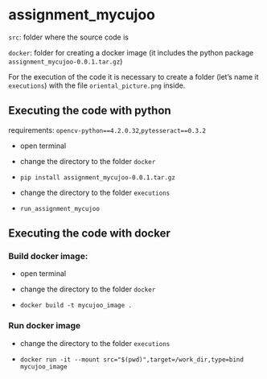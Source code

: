 # assignment_mycujoo

`src`: folder where the source code is

`docker`: folder for creating a docker image (it includes the python package `assignment_mycujoo-0.0.1.tar.gz`)

For the execution of the code it is necessary to create a folder (let’s name it `executions`) with the file `oriental_picture.png` inside.


## Executing the code with python

requirements: `opencv-python==4.2.0.32`,`pytesseract==0.3.2` 

- open terminal

- change the directory to the folder `docker`

- `pip install assignment_mycujoo-0.0.1.tar.gz`

- change the directory to the folder `executions`

- `run_assignment_mycujoo`


## Executing the code with docker

### Build docker image:

- open terminal

- change the directory to the folder `docker`

- `docker build -t mycujoo_image .`

### Run docker image

- change the directory to the folder `executions`

- `docker run -it --mount src="$(pwd)",target=/work_dir,type=bind mycujoo_image`
